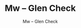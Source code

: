 ---
designer: Endless Knot
description: "Color%3A%20Dove%0AMaterial%3A%20100%25%20Wool%0ACollection%3A%20Hand-Knotted%20Collection"
image_primary: img/GLC-202-600x750.jpg
image_secondary: ../../../images/blank.png
manufacturer: Endless Knot
href: https://endlessknotrugs.com/product/glen-check-dove/
subtitle: Mw – Glen Check
tags: 
  - endless_knot
  - hand-knotted-rugs
title: Mw – Glen Check
image_thumb: img/GLC-202-300x300.jpg
category: hand-knotted-rugs
slug: /manufacturers/endless-knot/hand-knotted-rugs/endless-knot-mw-glen-check
---